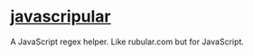 [javascripular](http://javascripular.com)
=============

A JavaScript regex helper.  Like rubular.com but for JavaScript.
